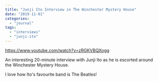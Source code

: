 ```yaml
---
title: "Junji Ito Interview in The Winchester Mystery House"
date: "2019-11-01"
categories: 
  - "journal"
tags: 
  - "interviews"
  - "junji-ito"
---
```


https://www.youtube.com/watch?v=zRGKVBQXogg

An interesting 20-minute interview with Junji Ito as he is escorted around the Winchester Mystery House.

I love how Ito's favourite band is The Beatles!

